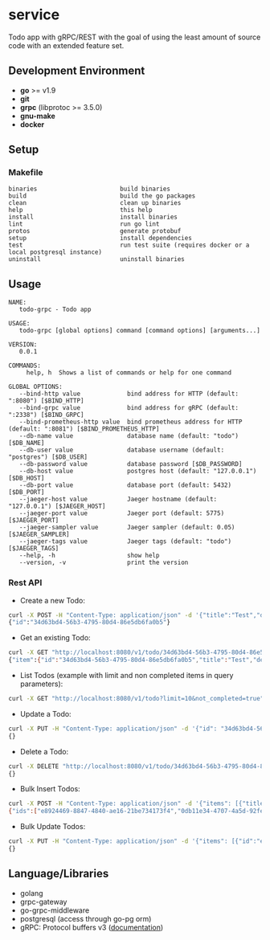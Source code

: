 # service

Todo app with gRPC/REST with the goal of using the least amount of source code with an extended feature set.

## Development Environment

- **go** >= v1.9
- **git**
- **grpc** (libprotoc >= 3.5.0)
- **gnu-make**
- **docker**

## Setup

### Makefile

```text
binaries                       build binaries
build                          build the go packages
clean                          clean up binaries
help                           this help
install                        install binaries
lint                           run go lint
protos                         generate protobuf
setup                          install dependencies
test                           run test suite (requires docker or a local postgresql instance)
uninstall                      uninstall binaries
```

## Usage

```text
NAME:
   todo-grpc - Todo app

USAGE:
   todo-grpc [global options] command [command options] [arguments...]

VERSION:
   0.0.1

COMMANDS:
     help, h  Shows a list of commands or help for one command

GLOBAL OPTIONS:
   --bind-http value             bind address for HTTP (default: ":8080") [$BIND_HTTP]
   --bind-grpc value             bind address for gRPC (default: ":2338") [$BIND_GRPC]
   --bind-prometheus-http value  bind prometheus address for HTTP (default: ":8081") [$BIND_PROMETHEUS_HTTP]
   --db-name value               database name (default: "todo") [$DB_NAME]
   --db-user value               database username (default: "postgres") [$DB_USER]
   --db-password value           database password [$DB_PASSWORD]
   --db-host value               postgres host (default: "127.0.0.1") [$DB_HOST]
   --db-port value               database port (default: 5432) [$DB_PORT]
   --jaeger-host value           Jaeger hostname (default: "127.0.0.1") [$JAEGER_HOST]
   --jaeger-port value           Jaeger port (default: 5775) [$JAEGER_PORT]
   --jaeger-sampler value        Jaeger sampler (default: 0.05) [$JAEGER_SAMPLER]
   --jaeger-tags value           Jaeger tags (default: "todo") [$JAEGER_TAGS]
   --help, -h                    show help
   --version, -v                 print the version
```

### Rest API

- Create a new Todo:

```bash
curl -X POST -H "Content-Type: application/json" -d '{"title":"Test","description":"Test"}' "http://localhost:8080/v1/todo"
{"id":"34d63bd4-56b3-4795-80d4-86e5db6fa0b5"}
```

- Get an existing Todo:

```bash
curl -X GET "http://localhost:8080/v1/todo/34d63bd4-56b3-4795-80d4-86e5db6fa0b5"
{"item":{"id":"34d63bd4-56b3-4795-80d4-86e5db6fa0b5","title":"Test","description":"Test","created_at":"2018-03-30T20:13:25.291887Z"}}
```

- List Todos (example with limit and non completed items in query parameters):

```bash
curl -X GET "http://localhost:8080/v1/todo?limit=10&not_completed=true"
```

- Update a Todo:

```bash
curl -X PUT -H "Content-Type: application/json" -d '{"id": "34d63bd4-56b3-4795-80d4-86e5db6fa0b5", "title":"TestBis", "description":"TestBis", "completed": true}' "http://localhost:8080/v1/todo"
{}
```

- Delete a Todo:

```bash
curl -X DELETE "http://localhost:8080/v1/todo/34d63bd4-56b3-4795-80d4-86e5db6fa0b5"
{}
```

- Bulk Insert Todos:

```bash
curl -X POST -H "Content-Type: application/json" -d '{"items": [{"title":"Todo_1","description":"Todo_1"},{"title":"Todo_2","description":"Todo_2"}]}' "http://localhost:8080/v1/todo/bulk"
{"ids":["e8924469-8847-4840-ae16-21be734173f4","0db11e34-4707-4a5d-92fe-f4952213d940"]}
```

- Bulk Update Todos:

```bash
curl -X PUT -H "Content-Type: application/json" -d '{"items": [{"id":"e94a6d0b-953b-4dad-aecb-318f183db4c7","title":"Todo_1","description":"Todo_1","completed":true},{"id":"d53daa2c-e6af-45ba-b192-3e1dc443b165","title":"Todo_2","description":"Todo_2","completed":true}]}' "http://localhost:8080/v1/todo/bulk"
{}
```

## Language/Libraries

- golang
- grpc-gateway
- go-grpc-middleware
- postgresql (access through go-pg orm)
- gRPC: Protocol buffers v3 ([documentation](https://developers.google.com/protocol-buffers/))
